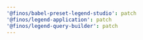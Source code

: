 ```yaml
---
'@finos/babel-preset-legend-studio': patch
'@finos/legend-application': patch
'@finos/legend-query-builder': patch
---
```

